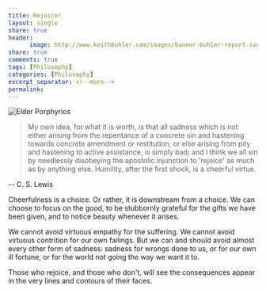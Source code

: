 ```yaml
--- 
title: Rejoice!
layout: single
share: true
header:
      image: http://www.keithbuhler.com/images/banner-buhler-report.svg
share: true
comments: true
tags: [Philosophy]
categories: [Philosophy]
excerpt_separator: <!--more-->
permalink: 
---
```


![Elder Porphyrios](http://www.pravoslavie.ru/sas/image/101467/146724.p.jpg)

>My own idea, for what it is worth, is that all sadness which is not either arising from the repentance of a concrete sin and hastening towards concrete amendment or restitution, or else arising from pity and hastening to active assistance, is simply bad; and I think we all sin by needlessly disobeying the apostolic injunction to 'rejoice' as much as by anything else. Humility, after the first shock, is a cheerful virtue.

-- C. S. Lewis

Cheerfulness is a choice. Or rather, it is downstream from a choice. We can choose to focus on the good, to be stubbornly grateful for the gifts we have been given, and to notice beauty whenever it arises. 

We cannot avoid virtuous empathy for the suffering. We cannot avoid virtuous contrition for our own failings. But we can and should avoid almost every other form of sadness: sadness for wrongs done to us, or for our own ill fortune, or for the world not going the way we want it to. 

Those who rejoice, and those who don't, will see the consequences appear in the very lines and contours of their faces.